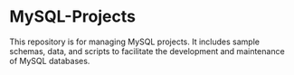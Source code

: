 # MySQL-Projects
This repository is for managing MySQL projects. It includes sample schemas, data, and scripts to facilitate the development and maintenance of MySQL databases.
